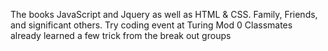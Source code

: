 The books JavaScript and Jquery as well as HTML & CSS.
Family, Friends, and significant others.
Try coding event at Turing
Mod 0
Classmates already learned a few trick from the break out groups 
